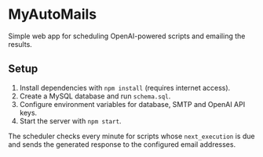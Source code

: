 # MyAutoMails

Simple web app for scheduling OpenAI-powered scripts and emailing the results.

## Setup
1. Install dependencies with `npm install` (requires internet access).
2. Create a MySQL database and run `schema.sql`.
3. Configure environment variables for database, SMTP and OpenAI API keys.
4. Start the server with `npm start`.

The scheduler checks every minute for scripts whose `next_execution` is due and sends the generated response to the configured email addresses.
